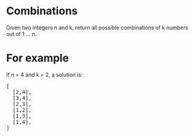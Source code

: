 # Combinations 
Given two integers n and k, return all possible combinations of k numbers out of 1 ... n.

# For example
If n = 4 and k = 2, a solution is:
<pre>
[
  [2,4],
  [3,4],
  [2,3],
  [1,2],
  [1,3],
  [1,4],
]
</pre>
